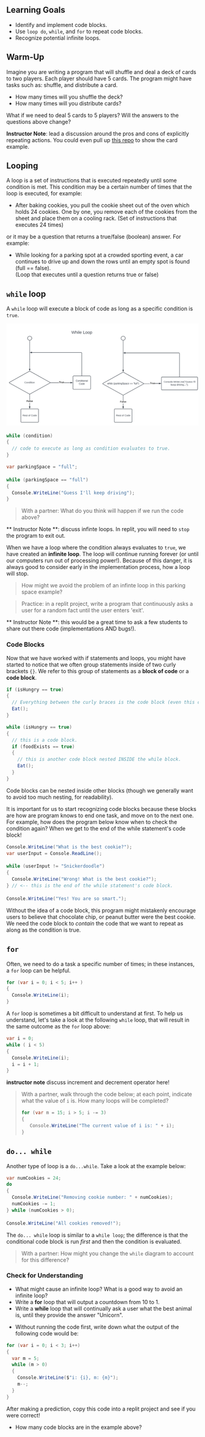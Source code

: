 ## Learning Goals
* Identify and implement code blocks.
* Use `loop do`, `while`, and `for` to repeat code blocks.
* Recognize potential infinite loops.

## Warm-Up

Imagine you are writing a program that will shuffle and deal a deck of cards to two players.  Each player should have 5 cards.  The program might have tasks such as: shuffle, and distribute a card.

* How many times will you shuffle the deck?
* How many times will you distribute cards?

What if we need to deal 5 cards to 5 players?  Will the answers to the questions above change?

**Instructor Note**: lead a discussion around the pros and cons of explicitly repeating actions.  You could even pull up [this repo](https://replit.com/@MeganMcMahon1/CardShuffle#main.cs:9:9) to show the card example.

## Looping

A loop is a set of instructions that is executed repeatedly until some condition is met. This condition may be a certain number of times that the loop is executed, for example:
<!-- In the below example, could we break out this block of text into separate steps/instructions? I wonder if we did that if it will a) look more code-like and b) reiterate the step by step nature of setting up a loop -->
- After baking cookies, you pull the cookie sheet out of the oven which holds 24 cookies. One by one, you remove each of the cookies from the sheet and place them on a cooling rack.
(Set of instructions that executes 24 times)

or it may be a question that returns a true/false (boolean) answer. For example:

- While looking for a parking spot at a crowded sporting event, a car continues to drive up and down the rows until an empty spot is found (full == false).   
(Loop that executes until a question returns true or false)


## `while` loop

A `while` loop will execute a block of code as long as a specific condition is `true`. 

![Diagram of while loop logic](/images/Mod1/Looping/WhileLoop.png)

```c#
while (condition)
{
  // code to execute as long as condition evaluates to true.
}
```

```c#
var parkingSpace = "full";

while (parkingSpace == "full")
{
  Console.WriteLine("Guess I'll keep driving");
}
```

> With a partner: What do you think will happen if we run the code above?

** Instructor Note **: discuss infinte loops.  In replit, you will need to `stop` the program to exit out.  

When we have a loop where the condition always evaluates to `true`, we have created an **infinite loop**.  The loop will continue running forever (or until our computers run out of processing power!).  Because of this danger, it is always good to consider early in the implementation process, how a loop will stop.

> How might we avoid the problem of an infinte loop in this parking space example?

> Practice: in a replit project, write a program that continuously asks a user for a random fact until the user enters 'exit'.

** Instructor Note **: this would be a great time to ask a few students to share out there code (implementations AND bugs!).

### Code Blocks
Now that we have worked with if statements and loops, you might have started to notice that we often group statements inside of two curly brackets `{}`.  We refer to this group of statements as a **block of code** or a **code block**.

```c#
if (isHungry == true)
{
  // Everything between the curly braces is the code block (even this comment).
  Eat();
}
```

```c#
while (isHungry == true)
{
  // this is a code block.
  if (foodExists == true)
  {
    // this is another code block nested INSIDE the while block.
    Eat();
  }
}
```
<!-- In the below, I think it might be worthwhile to explain in a few more words what "readability" means and why it is important. -->
Code blocks can be nested inside other blocks (though we generally want to avoid too much nesting, for readability).

It is important for us to start recognizing code blocks because these blocks are how are program knows to end one task, and move on to the next one.  For example, how does the program below know when to check the condition again?  When we get to the end of the while statement's code block!

```c#
Console.WriteLine("What is the best cookie?");
var userInput = Console.ReadLine();

while (userInput != "Snickerdoodle")
{
  Console.WriteLine("Wrong! What is the best cookie?");
} // <-- this is the end of the while statement's code block.

Console.WriteLine("Yes! You are so smart.");
```

Without the idea of a code block, this program might mistakenly encourage users to believe that chocolate chip, or peanut butter were the best cookie.  We need the code block to _contain_ the code that we want to repeat as along as the  condition is true.

## `for`

Often, we need to do a task a specific number of times; in these instances, a `for` loop can be helpful.

```c#
for (var i = 0; i < 5; i++ )
{
  Console.WriteLine(i);
}
```

A `for` loop is sometimes a bit difficult to understand at first.  To help us understand, let's take a look at the following `while` loop, that will result in the same outcome as the `for` loop above:

```c#
var i = 0;
while ( i < 5)
{
  Console.WriteLine(i);
  i = i + 1;
}
```

**instructor note** discuss increment and decrement operator here!
<!-- In the below example, is declaring the initializer as "m" intentional? I also think that maybe we start with a more basic exampel first (such as only decrementing by 1/incrementing by 1) before launching right into a more fancy version that decrments by 3. Also, I imagine more loops generally will only incrrement/decrement by 1, so seems like a good place to start/something to call out -->
> With a partner, walk through the code below; at each point, indicate what the value of `i` is.  How many loops will be completed?
> ```c#
> for (var m = 15; i > 5; i -= 3)
> {
>    Console.WriteLine("The current value of i is: " + i);
> }
>```

<!-- I think if we focus on for loops, we will likely need to beef this section up to break down each component more explicitly. I think the FE lesson on this actually does an OK job of breaking down the different parts: https://frontend.turing.edu/lessons/module-1/js-for-loops.html -->
## `do... while`

Another type of loop is a `do...while`.  Take a look at the example below:

```c#
var numCookies = 24;
do
{
  Console.WriteLine("Removing cookie number: " + numCookies);
  numCookies -= 1;
} while (numCookies > 0);

Console.WriteLine("All cookies removed!");
```

The `do... while` loop is similar to a `while loop`; the difference is that the conditional code block is run _first_ and then the condition is evaluated.

> With a partner: How might you change the `while` diagram to account for this difference?

### Check for Understanding


* What might cause an infinite loop? What is a good way to avoid an infinite loop?
* Write a **for** loop that will output a countdown from 10 to 1.
* Write a **while** loop that will continually ask a user what the best animal is, until they provide the answer "Unicorn".
<!-- Could adding annotations to the code block below also be a good CFU for students? Maybe we could model annotating this when we review it as a group too. -->
* Without running the code first, write down what the output of the following code would be:
```c#
for (var i = 0; i < 3; i++)
{
  var m = 5;
  while (m > 0)
  {
    Console.WriteLine($"i: {i}, m: {m}");
    m--;
  }
}
```
After making a prediction, copy this code into a replit project and see if you were correct!  
* How many code blocks are in the example above?

<!-- My initial takeaway on this lesson is that there are a LOT of different ways to handle looping and they all have very different syntax. I can imagine a new student feeling pretty overwhelmed with all of the different options. My main question here is: do we NEED to introduce all of these options in this lesson? Perhaps it's my old-school FE thinking, but part of me thinks digging into for loops allows us to cover looping, code blocks, variable assignment/reassignment, common code conventions (such as using the variable "i" as the initializer), etc.  -->

<!-- Regardless of how many methods of looping we introduce, I think having some more hands-on REPL practice after each way of looping is introduced is probably a good way to break up teacher-talktime and put more on students to explore, break, etc. I imagine there will be time dedicated to this in lab as well, but definitely think there are still opportunities within lessons as well. -->

